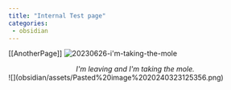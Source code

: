 ```yaml
---
title: "Internal Test page"
categories:
 - obsidian
---
```

[[AnotherPage]]
![20230626-i'm-taking-the-mole](obsidian/assets/20230626-i'm-taking-the-mole.png)
<center><em>I'm leaving and I'm taking the mole.</em></center>
![](obsidian/assets/Pasted%20image%2020240323125356.png)

<!-- Modified 2024-03-23:12:56:07 -->
